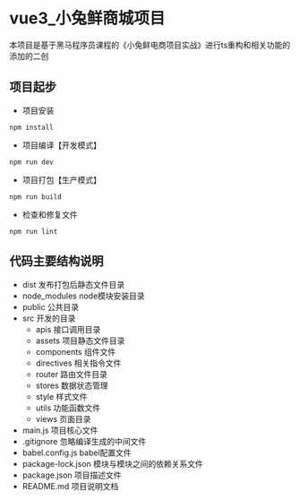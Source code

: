 # vue3_小兔鲜商城项目

本项目是基于黑马程序员课程的《小兔鲜电商项目实战》进行ts重构和相关功能的添加的二创

## 项目起步

- 项目安装

```
npm install
```

- 项目编译【开发模式】

```
npm run dev
```

- 项目打包【生产模式】

```
npm run build
```

- 检查和修复文件

```
npm run lint
```

## 代码主要结构说明

- dist 发布打包后静态文件目录
- node_modules node模块安装目录
- public 公共目录
- src 开发的目录
  - apis 接口调用目录
  - assets 项目静态文件目录
  - components 组件文件
  - directives 相关指令文件
  - router 路由文件目录
  - stores 数据状态管理
  - style 样式文件
  - utils 功能函数文件
  - views 页面目录
- main.js 项目核心文件
- .gitignore 忽略编译生成的中间文件
- babel.config.js babel配置文件
- package-lock.json 模块与模块之间的依赖关系文件
- package.json 项目描述文件
- README.md 项目说明文档

